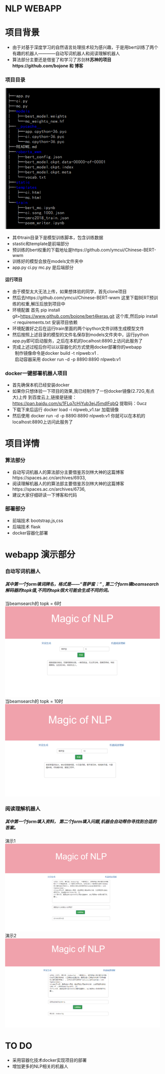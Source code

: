 # NLP WEBAPP

# 项目背景 
+ 由于对基于深度学习的自然语言处理技术较为感兴趣，于是用bert训练了两个有趣的机器人————自动写词机器人和阅读理解机器人
+ 算法部分主要还是借鉴了和学习了苏剑林**苏神的项目https://github.com/bojone  和 博客** 

### 项目目录
![project](/img/project.png)
+ 其中train目录下是模型训练脚本，包含训练数据
+ stastic和template是前端部分
+ 预训练的bert权重的下载地址是https://github.com/ymcui/Chinese-BERT-wwm
+ 训练好的模型会放在models文件夹中
+ app.py ci.py mc.py 是后端部分

#### 运行项目

+ 由于模型太大无法上传，如果想体验的同学，首先clone项目
+ 然后去https://github.com/ymcui/Chinese-BERT-wwm 这里下载BERT预训练的权重,解压后放到项目中
+ 环境配置 首先 pip install git+https://www.github.com/bojone/bert4keras.git 这个库,然后pip install -r requirements.txt 安装项目依赖
+ 环境配置好之后在运行train里面的两个ipython文件训练生成模型文件
+ 然后按照上述目录的模型的文件名保存到models文件夹中，运行python app.py即可启动服务，之后在本机的localhost:8890上访问此服务了  
+ 完成上述过程后你可以以容器化的方式使用docker部署你的webapp<br/>
 &nbsp;&nbsp;制作镜像命令是docker build -t nlpweb:v1 .<br/>
 &nbsp;&nbsp;启动容器采用 docker run -d -p 8890:8890 nlpweb:v1<br/>  

### docker一键部署机器人项目
+ 首先确保本机已经安装docker
+ 如果你只想体验一下项目的效果,我已经制作了一份docker镜像(2.72G,有点大)上传 到百度云上,链接是链接：https://pan.baidu.com/s/1FLq7cHjYub3ejJ5mdlFqbQ 
提取码：0ucz 
+ 下载下来后运行 docker load -i nlpweb_v1.tar 加载镜像
+ 然后使用 docker run -d -p 8890:8890 nlpweb:v1  你就可以在本机的localhost:8890上访问此服务了  

# 项目详情

### 算法部分
+ 自动写词机器人的算法部分主要借鉴苏剑林大神的这篇博客https://spaces.ac.cn/archives/6933,
+ 阅读理解机器人的的算法部主要借鉴苏剑林大神的这篇博客https://spaces.ac.cn/archives/6736,
+ 建议大家仔细研读一下博客和代码

### 部署部分
+ 前端技术 bootstrap,js,css
+ 后端技术 flask
+ docker容器化部署

# webapp 演示部分

### 自动写词机器人
##### 其中第一个form填**词牌名**，格式是——**“菩萨蛮：”** , 第二个form填beamsearch解码器的**topk值**,不同的topk很大可能会生成不同的词。
当beamsearch的 topk = 6时
![generate_ci](/img/ci1.png)
当beamsearch的 topk = 10时
![generate_ci](/img/ci2.png)
### 阅读理解机器人
##### 其中第一个form填入**资料**， 第二个form填入**问题**,机器会自动帮你寻找到合适的答案。
演示1
![geerate_ans](/img/mc1.png)
演示2
![generate_ans](/img/mc2.png)

# TO DO
+ 采用容器化技术docker实现项目的部署
+ 增加更多的NLP相关的机器人

